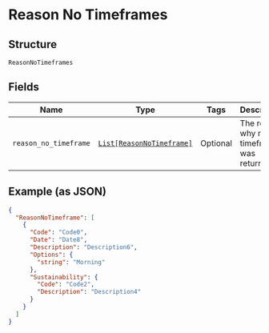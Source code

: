 
# Reason No Timeframes

## Structure

`ReasonNoTimeframes`

## Fields

| Name | Type | Tags | Description |
|  --- | --- | --- | --- |
| `reason_no_timeframe` | [`List[ReasonNoTimeframe]`](../../doc/models/reason-no-timeframe.md) | Optional | The reason why no timeframe was returned |

## Example (as JSON)

```json
{
  "ReasonNoTimeframe": [
    {
      "Code": "Code0",
      "Date": "Date8",
      "Description": "Description6",
      "Options": {
        "string": "Morning"
      },
      "Sustainability": {
        "Code": "Code2",
        "Description": "Description4"
      }
    }
  ]
}
```

